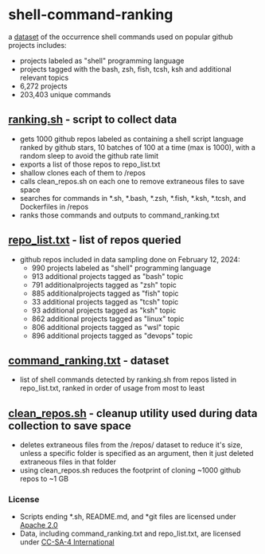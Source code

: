 # shell-command-ranking

a [dataset](https://github.com/sirredbeard/shell-command-ranking/raw/main/command_ranking.txt) of the occurrence shell commands used on popular github projects
includes: 
* projects labeled as "shell" programming language
* projects tagged with the bash, zsh, fish, tcsh, ksh and additional relevant topics
* 6,272 projects
* 203,403 unique commands

## [ranking.sh](https://github.com/sirredbeard/shell-command-ranking/blob/main/ranking.sh) - script to collect data

* gets 1000 github repos labeled as containing a shell script language ranked by github stars, 10 batches of 100 at a time (max is 1000), with a random sleep to avoid the github rate limit
* exports a list of those repos to repo_list.txt
* shallow clones each of them to /repos
* calls clean_repos.sh on each one to remove extraneous files to save space
* searches for commands in *.sh, *.bash, *.zsh, *.fish, *.ksh, *.tcsh, and Dockerfiles in /repos
* ranks those commands and outputs to command_ranking.txt

## [repo_list.txt](https://github.com/sirredbeard/shell-command-ranking/blob/main/repo_list.txt) - list of repos queried

* github repos included in data sampling done on February 12, 2024:
    * 990 projects labeled as "shell" programming language
    * 913 additional projects tagged as "bash" topic
    * 791 additionalprojects tagged as "zsh" topic
    * 885 additionalprojects tagged as "fish" topic
    * 33 additional projects tagged as "tcsh" topic
    * 93 additional projects tagged as "ksh" topic
    * 862 additional projects tagged as "linux" topic
    * 806 additional projects tagged as "wsl" topic
    * 896 additional projects tagged as "devops" topic

## [command_ranking.txt](https://github.com/sirredbeard/shell-command-ranking/blob/main/command_ranking.txt) - dataset

* list of shell commands detected by ranking.sh from repos listed in repo_list.txt, ranked in order of usage from most to least

## [clean_repos.sh](https://github.com/sirredbeard/shell-command-ranking/blob/main/clean_repos.sh) - cleanup utility used during data collection to save space

* deletes extraneous files from the /repos/ dataset to reduce it's size, unless a specific folder is specified as an argument, then it just deleted extraneous files in that folder
* using clean_repos.sh reduces the footprint of cloning ~1000 github repos to ~1 GB

### License

* Scripts ending *.sh, README.md, and *git files are licensed under [Apache 2.0](https://github.com/sirredbeard/shell-command-ranking/blob/main/LICENSE-scripts)
* Data, including command_ranking.txt and repo_list.txt, are licensed under [CC-SA-4 International](https://github.com/sirredbeard/shell-command-ranking/blob/main/LICENSE-dataset)
